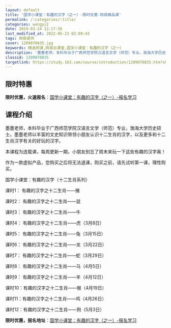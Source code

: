 ```yaml
---
layout: default
title: '国学小课堂：有趣的汉字（之一）-限时优惠-网易精品课'
permalink: /:categories/:title/
categories: wangyi2
date: 2019-03-24 12:17:56
last_modified_at: 2022-05-23 02:09:43
tags: 网易提供
cover: 1209070835.jpg
keywords: 精选网课,网易云课堂,国学小课堂：有趣的汉字（之一）
description: '墨墨老师，本科毕业于广西师范学院汉语言文学（师范）专业，渤海大学历史硕士。墨墨老师以丰富的文史知识带领小朋友认识十二生肖'
classid: 1209070835
targetlink: https://study.163.com/course/introduction/1209070835.htm?share=1&shareId=1025206652&utm_campaign=share&utm_medium=iphoneShare&utm_source=&utm_u=1025206652
---
```


## 限时特惠

**限时优惠，火速报名**：[国学小课堂：有趣的汉字（之一）-报名学习](https://study.163.com/course/introduction/1209070835.htm?share=1&shareId=1025206652&utm_campaign=share&utm_medium=iphoneShare&utm_source=&utm_u=1025206652)

## 课程介绍

墨墨老师，本科毕业于广西师范学院汉语言文学（师范）专业，渤海大学历史硕士。墨墨老师以丰富的文史知识带领小朋友认识十二生肖的汉字，以及更多和十二生肖汉字有关的好玩的汉字。

本课程为连载课，每周更新一期，小朋友别忘了周末来玩一下这些有趣的汉字奥！

作为一款虚拟产品，您购买之后将无法退课，购买之前，请先试听第一课，理性购买。



国学小课堂：有趣的汉字（十二生肖系列）

课时1：  有趣的汉字之十二生肖——猪

课时2：  有趣的汉字之十二生肖——鼠

课时3：  有趣的汉字之十二生肖——牛

课时4：  有趣的汉字之十二生肖——虎（3月8日）

课时5：  有趣的汉字之十二生肖——兔（3月15日）

课时6：  有趣的汉字之十二生肖——龙（3月22日）

课时7：  有趣的汉字之十二生肖——蛇（3月29日）

课时8：  有趣的汉字之十二生肖——马（4月5日）

课时9：  有趣的汉字之十二生肖——羊（4月12日）

课时10：有趣的汉字之十二生肖——猴（4月19日）

课时11：有趣的汉字之十二生肖——鸡（4月26日）

课时12：有趣的汉字之十二生肖——狗（5月3日）

**限时优惠，报名地址**：[国学小课堂：有趣的汉字（之一）-报名学习](https://study.163.com/course/introduction/1209070835.htm?share=1&shareId=1025206652&utm_campaign=share&utm_medium=iphoneShare&utm_source=&utm_u=1025206652)

